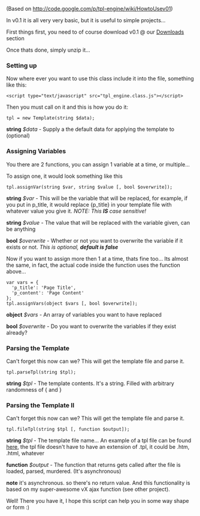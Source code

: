 (Based on http://code.google.com/p/tpl-engine/wiki/HowtoUsev01)

In v0.1 it is all very very basic, but it is useful to simple projects...

First things first, you need to of course download v0.1 @ our [Downloads](http://code.google.com/p/js-tpl-engine/downloads/list) section

Once thats done, simply unzip it...

### Setting up ###
Now where ever you want to use this class include it into the file, something like this:
```
<script type="text/javascript" src="tpl_engine.class.js"></script>
```

Then you must call on it and this is how you do it:
```
tpl = new Template(string $data);
```
**string** _$data_ - Supply a the default data for applying the template to (optional)

### Assigning Variables ###
You there are 2 functions, you can assign 1 variable at a time, or multiple...

To assign one, it would look something like this
```
tpl.assignVar(string $var, string $value [, bool $overwrite]);
```
**string** _$var_ - This will be the variable that will be replaced, for example, if you put in p\_title, it would replace {p\_title} in your template file with whatever value you give it. _NOTE: This **IS** case sensitive!_

**string** _$value_ - The value that will be replaced with the variable given, can be anything

**bool** _$overwrite_ - Whether or not you want to overwrite the variable if it exists or not. _This is optional, **default is false**_

Now if you want to assign more then 1 at a time, thats fine too... Its almost the same, in fact, the actual code inside the function uses the function above...
```
var vars = {
  'p_title': 'Page Title',
  'p_content': 'Page Content'
};
tpl.assignVars(object $vars [, bool $overwrite]);
```
**object** _$vars_ - An array of variables you want to have replaced

**bool** _$overwrite_ - Do you want to overwrite the variables if they exist already?

### Parsing the Template ###
Can't forget this now can we? This will get the template file and parse it.
```
tpl.parseTpl(string $tpl);
```
**string** _$tpl_ - The template contents. It's a string. Filled with arbitrary randomness of { and }

### Parsing the Template II ###
Can't forget this now can we? This will get the template file and parse it.
```
tpl.fileTpl(string $tpl [, function $output]);
```
**string** _$tpl_ - The template file name... An example of a tpl file can be found [here](http://code.google.com/p/tpl-engine/wiki/SampleTpl), the tpl file doesn't have to have an extension of .tpl, it could be .htm, .html, whatever

**function** _$output_ - The function that returns gets called after the file is loaded, parsed, murdered. (It's asynchronous)

**note** it's asynchronous. so there's no return value. And this functionality is based on my super-awesome vX ajax function (see other project).

Well! There you have it, I hope this script can help you in some way shape or form :)